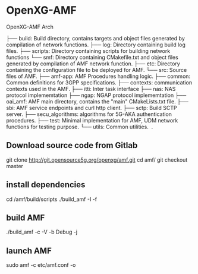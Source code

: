 # OpenXG-AMF



OpenXG-AMF Arch

├── build:         Build directory, contains targets and object files generated by compilation of network functions. 
    ├── log:       Directory containing build log files.
    ├── scripts:   Directory containing scripts for building network functions
    └── smf:       Directory containing CMakefile.txt and object files generated by compilation of AMF network function. 
├── etc:           Directory containing the configuration file to be deployed for AMF.
└── src:           Source files of AMF.
    ├── amf-app:   AMF Procedures handling logic. 
    ├── common:    Common definitions for 3GPP specifications.
    ├── contexts:  communication contexts used in the AMF. 
    ├── itti:      Inter task interface 
    ├── nas:       NAS protocol implememtation
    ├── ngap:      NGAP protocol implememtation
    ├── oai_amf:   AMF main directory, contains the "main" CMakeLists.txt file.
    ├── sbi:       AMF service endpoints and curl http client. 
    ├── sctp:      Build SCTP server.
    ├── secu_algorithms:   algorithms for 5G-AKA authentication procedures.
    ├── test:      Minimal implementation for AMF, UDM network functions for testing purpose.
    └── utils:     Common utilities.  .
    
## Download source code from Gitlab
git clone http://git.opensource5g.org/openxg/amf.git
cd amf/
git checkout master

## install dependencies
cd /amf/build/scripts
./build_amf -I -f
## build AMF
./build_amf -c -V -b Debug -j
## launch AMF
sudo amf -c etc/amf.conf -o